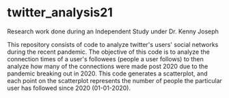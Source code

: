 # twitter_analysis21
Research work done during an Independent Study under Dr. Kenny Joseph

This repository consists of code to analyze twitter's users' social networks during the recent pandemic. 
The objective of this code is to analyze the connection times of a user's followees (people a user follows) to then analyze how many of 
the connections were made post 2020 due to the pandemic breaking out in 2020. This code generates a scatterplot, and each point on the scatterplot 
represents the number of people the particular user has followed since 2020 (01-01-2020). 
